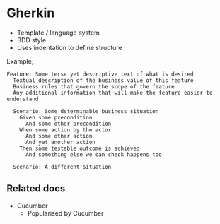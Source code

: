 Gherkin
=======

- Template / language system
- BDD style
- Uses indentation to define structure

Example;

    Feature: Some terse yet descriptive text of what is desired
      Textual description of the business value of this feature
      Business rules that govern the scope of the feature
      Any additional information that will make the feature easier to understand
      
      Scenario: Some determinable business situation
        Given some precondition
          And some other precondition
        When some action by the actor
          And some other action
          And yet another action
        Then some testable outcome is achieved
          And something else we can check happens too
    
      Scenario: A different situation

Related docs
------------

- Cucumber
  - Popularised by Cucumber
